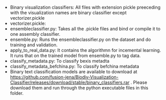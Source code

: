 * Binary visualization classifiers: All files with extension pickle preeceding with the visualization names are binary classifier except vectorizer.pickle
* vectorizer.pickle: 
* ensembleclassifier.py: Takes all the .pickle files and bind or compile it to one assembly classifier. 
* ensemble.py: Runs the ensembleclassifier.py on the dataset and do training and validation. 
* apply_to_real_data.py: It contains the algorithmn for incemental learning. It runs that on the trained model from ensemble.py to tag data.
* classify_metadata.py: To classify bexis metadta
* classify_metadata_befchina.py: To classify befchina metadata
* Binary text classification models are available to download at https://github.com/fusion-jena/Biodiv-Visualization-Classifier/releases/download/stable/binary_classifiers.rar . Please download them and run through the python executable files in this folder.
